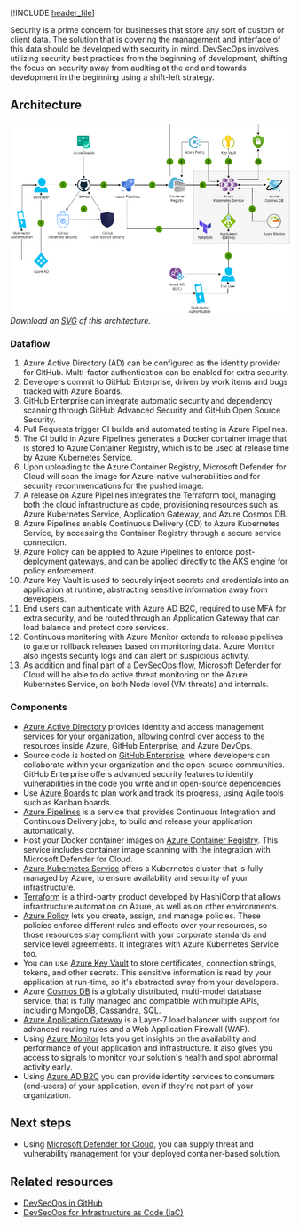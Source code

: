 [!INCLUDE [header_file](../../../includes/sol-idea-header.md)]

Security is a prime concern for businesses that store any sort of custom or client data. The solution that is covering the management and interface of this data should be developed with security in mind. DevSecOps involves utilizing security best practices from the beginning of development, shifting the focus on security away from auditing at the end and towards development in the beginning using a shift-left strategy.

## Architecture

![Architecture Diagram](../media/devsecops-in-azure.png)
*Download an [SVG](../media/devsecops-in-azure.svg) of this architecture.*

### Dataflow

1. Azure Active Directory (AD) can be configured as the identity provider for GitHub. Multi-factor authentication can be enabled for extra security.
2. Developers commit to GitHub Enterprise, driven by work items and bugs tracked with Azure Boards.
3. GitHub Enterprise can integrate automatic security and dependency scanning through GitHub Advanced Security and GitHub Open Source Security.
4. Pull Requests trigger CI builds and automated testing in Azure Pipelines.
5. The CI build in Azure Pipelines generates a Docker container image that is stored to Azure Container Registry, which is to be used at release time by Azure Kubernetes Service.
6. Upon uploading to the Azure Container Registry, Microsoft Defender for Cloud will scan the image for Azure-native vulnerabilities and for security recommendations for the pushed image.
7. A release on Azure Pipelines integrates the Terraform tool, managing both the cloud infrastructure as code, provisioning resources such as Azure Kubernetes Service, Application Gateway, and Azure Cosmos DB.
8. Azure Pipelines enable Continuous Delivery (CD) to Azure Kubernetes Service, by accessing the Container Registry through a secure service connection.
9. Azure Policy can be applied to Azure Pipelines to enforce post-deployment gateways, and can be applied directly to the AKS engine for policy enforcement.
10. Azure Key Vault is used to securely inject secrets and credentials into an application at runtime, abstracting sensitive information away from developers.
11. End users can authenticate with Azure AD B2C, required to use MFA for extra security, and be routed through an Application Gateway that can load balance and protect core services.
12. Continuous monitoring with Azure Monitor extends to release pipelines to gate or rollback releases based on monitoring data. Azure Monitor also ingests security logs and can alert on suspicious activity.
13. As addition and final part of a DevSecOps flow, Microsoft Defender for Cloud will be able to do active threat monitoring on the Azure Kubernetes Service, on both Node level (VM threats) and internals.

### Components

- [Azure Active Directory](/azure/active-directory/fundamentals/active-directory-whatis) provides identity and access management services for your organization, allowing control over access to the resources inside Azure, GitHub Enterprise, and Azure DevOps.
- Source code is hosted on [GitHub Enterprise](https://help.github.com/en/github), where developers can collaborate within your organization and the open-source communities. GitHub Enterprise offers advanced security features to identify vulnerabilities in the code you write and in open-source dependencies
- Use [Azure Boards](/azure/devops/boards/github/connect-to-github?view=azure-devops) to plan work and track its progress, using Agile tools such as Kanban boards.
- [Azure Pipelines](/azure/devops/pipelines/get-started/pipelines-get-started?view=azure-devops) is a service that provides Continuous Integration and Continuous Delivery jobs, to build and release your application automatically.
- Host your Docker container images on [Azure Container Registry](/azure/container-registry/container-registry-concepts). This service includes container image scanning with the integration with Microsoft Defender for Cloud.
- [Azure Kubernetes Service](/azure/aks/intro-kubernetes) offers a Kubernetes cluster that is fully managed by Azure, to ensure availability and security of your infrastructure.
- [Terraform](/azure/terraform/terraform-create-k8s-cluster-with-tf-and-aks) is a third-party product developed by HashiCorp that allows infrastructure automation on Azure, as well as on other environments.
- [Azure Policy](/azure/governance/policy/overview) lets you create, assign, and manage policies. These policies enforce different rules and effects over your resources, so those resources stay compliant with your corporate standards and service level agreements. It integrates with Azure Kubernetes Service too.
- You can use [Azure Key Vault](/azure/key-vault/key-vault-overview) to store certificates, connection strings, tokens, and other secrets. This sensitive information is read by your application at run-time, so it's abstracted away from your developers.
- Azure [Cosmos DB](/azure/cosmos-db/introduction) is a globally distributed, multi-model database service, that is fully managed and compatible with multiple APIs, including MongoDB, Cassandra, SQL.
- [Azure Application Gateway](/azure/application-gateway/ingress-controller-overview) is a Layer-7 load balancer with support for advanced routing rules and a Web Application Firewall (WAF).
- Using [Azure Monitor](/azure/azure-monitor/overview) lets you get insights on the availability and performance of your application and infrastructure. It also gives you access to signals to monitor your solution's health and spot abnormal activity early.
- Using [Azure AD B2C](/azure/active-directory-b2c/overview) you can provide identity services to consumers (end-users) of your application, even if they're not part of your organization.

## Next steps

- Using [Microsoft Defender for Cloud](/azure/security-center/container-security), you can supply threat and vulnerability management for your deployed container-based solution.

## Related resources

- [DevSecOps in GitHub](./devsecops-in-github.yml)
- [DevSecOps for Infrastructure as Code (IaC)](./devsecops-infrastructure-as-code.yml)
